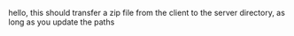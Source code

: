 hello, this should transfer a zip file from the client to the server directory, as long as you update the paths
